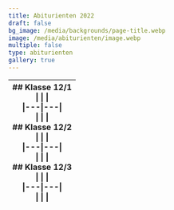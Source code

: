 ```yaml
---
title: Abiturienten 2022
draft: false
bg_image: /media/backgrounds/page-title.webp
image: /media/abiturienten/image.webp
multiple: false
type: abiturienten
gallery: true
---
```





|## Klasse 12/1<br />\| \| \|<br />\|---\|---\|<br />\| \| \|<br />## Klasse 12/2<br />\| \| \|<br />\|---\|---\|<br />\| \| \|<br />## Klasse 12/3<br />\| \| \|<br />\|---\|---\|<br />\| \| \|<br />|
|---|




